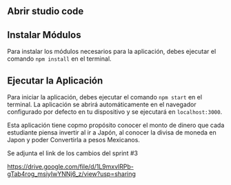 
## Abrir studio code 

## Instalar Módulos
Para instalar los módulos necesarios para la aplicación, debes ejecutar el comando `npm install` en el terminal.


## Ejecutar la Aplicación
Para iniciar la aplicación, debes ejecutar el comando `npm start` en el terminal. 
La aplicación se abrirá automáticamente en el navegador configurado por defecto en tu dispositivo y se ejecutará en `localhost:3000`.


Esta aplicación tiene copmo propósito conocer el monto de dinero que cada estudiante piensa invertir al ir a Japón, al conocer la divisa de moneda en Japon y poder Convertirla a pesos Mexicanos. 

Se adjunta el link de los cambios del sprint #3

https://drive.google.com/file/d/1L9mxvlRPb-gTab4rog_msiyIwYNNj6_z/view?usp=sharing
